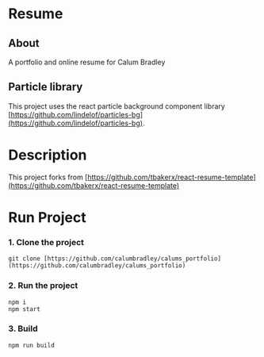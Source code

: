 # Resume

## About

A portfolio and online resume for Calum Bradley

## Particle library
This project uses the react particle background component library [https://github.com/lindelof/particles-bg](https://github.com/lindelof/particles-bg).

# Description
This project forks from [https://github.com/tbakerx/react-resume-template](https://github.com/tbakerx/react-resume-template)

# Run Project
### 1. Clone the project

```shell
git clone [https://github.com/calumbradley/calums_portfolio](https://github.com/calumbradley/calums_portfolio)
```

### 2. Run the project
```shell
npm i
npm start
```

### 3. Build
```shell
npm run build
```
